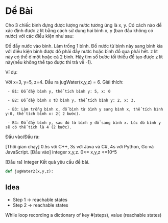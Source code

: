 # Dề Bài
Cho 3 chiếc bình đựng được lượng nước tương ứng là x, y. Có cách nào để xác định được z lít bằng cách sử dụng hai bình x, y (ban đầu không có nước) với các điều kiện như sau:

Đổ đầy nước vào bình.
Làm trống 1 bình.
Đổ nước từ bình này sang bình kia với điều kiện bình được đổ phải đầy nước hoặc bình đổ qua phải hết.
z lít này có thể ở một hoặc cả 2 bình. Hãy tìm số bước tối thiểu để tạo được z lít này(nếu không thể tạo được thì trả về -1).

Ví dụ:

Với x=3, y=5, z=4. Đầu ra jugWater(x,y,z) = 6.
     Giải thích: 

     - B1: Đổ đầy bình y, thể tích bình y: 5, x: 0

     - B2: Đổ đầy bình x từ bình y, thể tích bình y: 2, x: 3.

     - B3: Làm trống bình x, đổ bình từ bình y sang bình x, thể tích bình y:0, thể tích bình x: 2( 2 bước).

     - B4: Đổ đầy bình y, sau đó từ bình y đổ sang bình x. Lúc đó bình y sẽ có thể tích là 4 (2 bước).

Đầu vào/Đầu ra:

[Thời gian chạy] 0.5s với C++, 3s với Java và C#, 4s với Python, Go và JavaScript.
[Đầu vào] integer x,y,z.
      0<= x,y,z <=10^5

[Đầu ra] Integer
Kết quả yêu cầu đề bài.

```python
def jugWater2(x,y,z):
```

## Idea
- Step 1 -> reachable states
- Step 2 -> reachable states

While loop recording a dictionary of key #(steps), value (reachable states)



